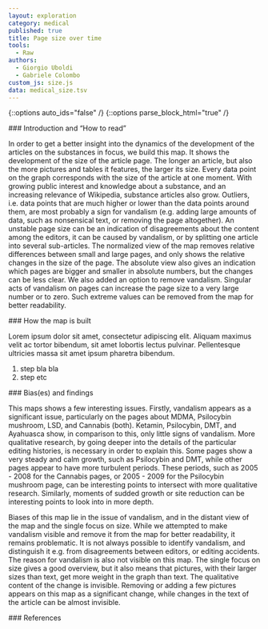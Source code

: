 ```yaml
---
layout: exploration
category: medical
published: true
title: Page size over time
tools:
  - Raw
authors:
  - Giorgio Uboldi
  - Gabriele Colombo
custom_js: size.js
data: medical_size.tsv
---
```

{::options auto_ids="false" /}
{::options parse_block_html="true" /}
<div class="intro">
### Introduction and “How to read”

In order to get a better insight into the dynamics of the development of the articles on the substances in focus, we build this map. It shows the development of the size of the article page. The longer an article, but also the more pictures and tables it features, the larger its size. Every data point on the graph corresponds with the size of the article at one moment. With growing public interest and knowledge about a substance, and an increasing relevance of Wikipedia, substance articles also grow. Outliers, i.e. data points that are much higher or lower than the data points around them, are most probably a sign for vandalism (e.g. adding large amounts of data, such as nonsensical text, or removing the page altogether). An unstable page size can be an indication of disagreements about the content among the editors, it can be caused by vandalism, or by splitting one article into several sub-articles.
The normalized view of the map removes relative differences between small and large pages, and only shows the relative changes in the size of the page. The absolute view also gives an indication which pages are bigger and smaller in absolute numbers, but the changes can be less clear. We also added an option to remove vandalism. Singular acts of vandalism on pages can increase the page size to a very large number or to zero. Such extreme values can be removed from the map for better readability.

</div>

<div class="protocol">
### How the map is built

Lorem ipsum dolor sit amet, consectetur adipiscing elit. Aliquam maximus velit ac tortor bibendum, sit amet lobortis lectus pulvinar. Pellentesque ultricies massa sit amet ipsum pharetra bibendum.

1. step bla bla
2. step etc

</div>

<div class="findings">
### Bias(es) and findings

This maps shows a few interesting issues. Firstly, vandalism appears as a significant issue, particularly on the pages about MDMA, Psilocybin mushroom, LSD, and Cannabis (both). Ketamin, Psilocybin, DMT, and Ayahuasca show, in comparison to this, only little signs of vandalism. More qualitative research, by going deeper into the details of the particular editing histories, is necessary in order to explain this. Some pages show a very steady and calm growth, such as Psilocybin and DMT, while other pages appear to have more turbulent periods. These periods, such as 2005 - 2008 for the Cannabis pages, or 2005 - 2009 for the Psilocybin mushroom page, can be interesting points to intersect with more qualitative research. Similarly, moments of sudded growth or site reduction can be interesting points to look into in more depth.

Biases of this map lie in the issue of vandalism, and in the distant view of the map and the single focus on size. While we attempted to make vandalism visible and remove it from the map for better readability, it remains problematic. It is not always possible to identify vandalism, and distinguish it e.g. from disagreements between editors, or editing accidents. The reason for vandalism is also not visible on this map. The single focus on size gives a good overview, but it also means that pictures, with their larger sizes than text, get more weight in the graph than text. The qualitative content of the change is invisible. Removing or adding a few pictures appears on this map as a significant change, while changes in the text of the article can be almost invisible.
</div>

<div class="references">
### References

[^1]: And here is the definition.
</div>
